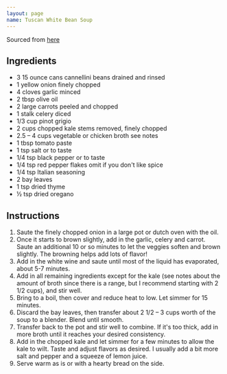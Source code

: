 ```yaml
---
layout: page
name: Tuscan White Bean Soup
---
```


Sourced from [here](https://eatwithclarity.com/white-bean-soup/)

## Ingredients

- 3 15 ounce cans cannellini beans drained and rinsed
- 1 yellow onion finely chopped
- 4 cloves garlic minced
- 2 tbsp olive oil
- 2 large carrots peeled and chopped
- 1 stalk celery diced
- 1/3 cup pinot grigio
- 2 cups chopped kale stems removed, finely chopped
- 2.5 – 4 cups vegetable or chicken broth see notes
- 1 tbsp tomato paste
- 1 tsp salt or to taste
- 1/4 tsp black pepper or to taste
- 1/4 tsp red pepper flakes omit if you don't like spice
- 1/4 tsp Italian seasoning
- 2 bay leaves
- 1 tsp dried thyme
- ½ tsp dried oregano

## Instructions

1. Saute the finely chopped onion in a large pot or dutch oven with the oil.
1. Once it starts to brown slightly, add in the garlic, celery and carrot. Saute an additional 10 or so minutes to let the veggies soften and brown slightly. The browning helps add lots of flavor!
1. Add in the white wine and saute until most of the liquid has evaporated, about 5-7 minutes.
1. Add in all remaining ingredients except for the kale (see notes about the amount of broth since there is a range, but I recommend starting with 2 1/2 cups), and stir well.
1. Bring to a boil, then cover and reduce heat to low. Let simmer for 15 minutes.
1. Discard the bay leaves, then transfer about 2 1/2 – 3 cups worth of the soup to a blender. Blend until smooth.
1. Transfer back to the pot and stir well to combine. If it's too thick, add in more broth until it reaches your desired consistency.
1. Add in the chopped kale and let simmer for a few minutes to allow the kale to wilt. Taste and adjust flavors as desired. I usually add a bit more salt and pepper and a squeeze of lemon juice.
1. Serve warm as is or with a hearty bread on the side.
